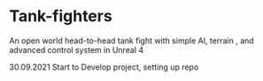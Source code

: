 # Tank-fighters
An open world head-to-head tank fight with simple AI, terrain , and advanced control system in Unreal 4

30.09.2021  Start to Develop project, setting up repo
